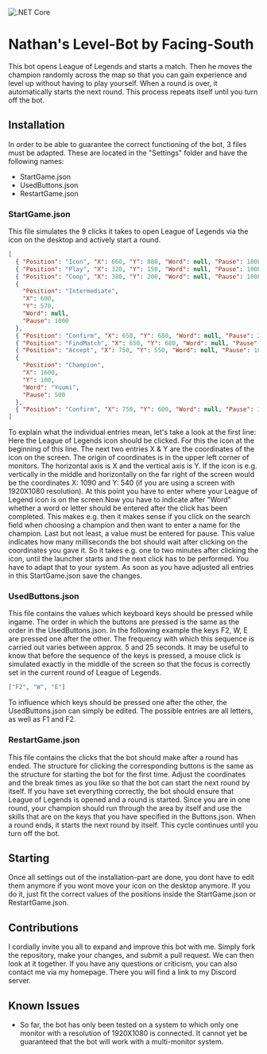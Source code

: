 ![.NET Core](https://github.com/Facing-South/NathansLevelBot/workflows/.NET%20Core/badge.svg)

# Nathan's Level-Bot by Facing-South

This bot opens League of Legends and starts a match. Then he moves the champion randomly across the map so that you can gain experience and level up without having to play yourself. When a round is over, it automatically starts the next round. This process repeats itself until you turn off the bot.

## Installation

In order to be able to guarantee the correct functioning of the bot, 3 files must be adapted. These are located in the "Settings" folder and have the following names:

- StartGame.json
- UsedButtons.json
- RestartGame.json

### StartGame.json

This file simulates the 9 clicks it takes to open League of Legends via the icon on the desktop and actively start a round.

```json
[
  { "Position": "Icon", "X": 660, "Y": 880, "Word": null, "Pause": 1000 },
  { "Position": "Play", "X": 320, "Y": 150, "Word": null, "Pause": 1000 },
  { "Position": "Coop", "X": 380, "Y": 200, "Word": null, "Pause": 1000 },
  {
    "Position": "Intermediate",
    "X": 600,
    "Y": 570,
    "Word": null,
    "Pause": 1000
  },
  { "Position": "Confirm", "X": 650, "Y": 680, "Word": null, "Pause": 2000 },
  { "Position": "FindMatch", "X": 650, "Y": 680, "Word": null, "Pause": 7000 },
  { "Position": "Accept", "X": 750, "Y": 550, "Word": null, "Pause": 10000 },
  {
    "Position": "Champion",
    "X": 1600,
    "Y": 100,
    "Word": "Yuumi",
    "Pause": 500
  },
  { "Position": "Confirm", "X": 750, "Y": 600, "Word": null, "Pause": 10000 }
]
```

To explain what the individual entries mean, let's take a look at the first line: Here the League of Legends icon should be clicked. For this the icon at the beginning of this line. The next two entries X & Y are the coordinates of the icon on the screen. The origin of coordinates is in the upper left corner of monitors. The horizontal axis is X and the vertical axis is Y. If the icon is e.g. vertically in the middle and horizontally on the far right of the screen would be the coordinates X: 1090 and Y: 540 (if you are using a screen with 1920X1080 resolution). At this point you have to enter where your League of Legend icon is on the screen.Now you have to indicate after "Word" whether a word or letter should be entered after the click has been completed. This makes e.g. then it makes sense if you click on the search field when choosing a champion and then want to enter a name for the champion. Last but not least, a value must be entered for pause. This value indicates how many milliseconds the bot should wait after clicking on the coordinates you gave it. So it takes e.g. one to two minutes after clicking the icon, until the launcher starts and the next click has to be performed. You have to adapt that to your system. As soon as you have adjusted all entries in this StartGame.json save the changes.

### UsedButtons.json

This file contains the values which keyboard keys should be pressed while ingame. The order in which the buttons are pressed is the same as the order in the UsedButtons.json. In the following example the keys F2, W, E are pressed one after the other. The frequency with which this sequence is carried out varies between approx. 5 and 25 seconds. It may be useful to know that before the sequence of the keys is pressed, a mouse click is simulated exactly in the middle of the screen so that the focus is correctly set in the current round of League of Legends.

```json
["F2", "W", "E"]
```

To influence which keys should be pressed one after the other, the UsedButtons.json can simply be edited. The possible entries are all letters, as well as F1 and F2.

### RestartGame.json

This file contains the clicks that the bot should make after a round has ended. The structure for clicking the corresponding buttons is the same as the structure for starting the bot for the first time. Adjust the coordinates and the break times as you like so that the bot can start the next round by itself. If you have set everything correctly, the bot should ensure that League of Legends is opened and a round is started. Since you are in one round, your champion should run through the area by itself and use the skills that are on the keys that you have specified in the Buttons.json. When a round ends, it starts the next round by itself. This cycle continues until you turn off the bot.

## Starting

Once all settings out of the installation-part are done, you dont have to edit them anymore if you wont move your icon on the desktop anymore. If you do it, just fit the correct values of the positions inside the StartGame.json or RestartGame.json.

## Contributions

I cordially invite you all to expand and improve this bot with me. Simply fork the repository, make your changes, and submit a pull request. We can then look at it together. If you have any questions or criticism, you can also contact me via my homepage. There you will find a link to my Discord server.

## Known Issues

- So far, the bot has only been tested on a system to which only one monitor with a resolution of 1920X1080 is connected. It cannot yet be guaranteed that the bot will work with a multi-monitor system.
